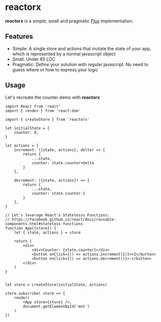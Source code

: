 reactorx
========

**reactorx** is a simple, small and pragmatic [Flux](https://facebook.github.io/flux/) implementation.

## Features
- Simple: A single store and actions that mutate the state of your app, which is represented by a normal javascript object
- Small: Under 65 LOC
- Pragmatic: Define your solution with regular javascript. No need to guess where or how to express your logic

## Usage

Let's recreate the counter demo  with **reactorx**

```
import React from 'react'
import { render } from 'react-dom'

import { createStore } from 'reactorx'

let initialState = {
    counter: 0,
}

let actions = {
    increment: ({state, actions}, delta) => {
        return { 
            ...state, 
            counter: state.counter+delta
        }
    },

    decrement: ({state, actions}) => {
        return { 
            ...state,
            counter: state.counter-1
        }
    },
}

// Let's leverage React's Statelesss Functions:
// https://facebook.github.io/react/docs/reusable-components.html#stateless-functions
function App({store}) {
    let { state, actions } = store

    return (
        <div>
            <div>Counter: {state.counter}</div>
            <button onClick={() => actions.increment(2)}>+2</button>
            <button onClick={() => actions.decrement()}>-</button>
        </div>
    )
}


let store = createStore(initialState, actions)

store.subscribe( store => {
    render(
        <App store={store} />,
        document.getElementById('mnt')
    )
})
```

